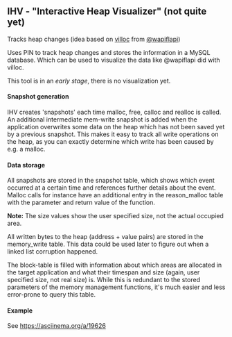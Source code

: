 ## IHV - "Interactive Heap Visualizer" (not quite yet)
Tracks heap changes (idea based on [villoc](https://github.com/wapiflapi/villoc) from [@wapiflapi](https://twitter.com/wapiflapi))

Uses PIN to track heap changes and stores the information in a MySQL database. Which can be used to visualize the data like @wapiflapi did with villoc.

This tool is in an *early stage*, there is no visualization yet.


#### Snapshot generation
IHV creates 'snapshots' each time malloc, free, calloc and realloc is called.
An additional intermediate mem-write snapshot is added when the application overwrites some data on the heap which has not been saved yet by a previous snapshot.
This makes it easy to track all write operations on the heap, as you can exactly determine which write has been caused by e.g. a malloc.

#### Data storage
All snapshots are stored in the snapshot table, which shows which event occurred at a certain time and references further details about the event.
Malloc calls for instance have an additional entry in the reason_malloc table with the parameter and return value of the function.

**Note:** The size values show the user specified size, not the actual occupied area.

All written bytes to the heap (address + value pairs) are stored in the memory_write table.
This data could be used later to figure out when a linked list corruption happened.

The block-table is filled with information about which areas are allocated in the target application and what their timespan and size (again, user specified size, not real size) is.
While this is redundant to the stored parameters of the memory management functions, it's much easier and less error-prone to query this table.

#### Example
See https://asciinema.org/a/19626